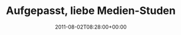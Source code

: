 ---
retweeted: false
source: <a href="http://itunes.apple.com/us/app/twitter/id409789998?mt=12" rel="nofollow">Twitter
  for Mac</a>
entities:
  hashtags:
  - text: s21
    indices:
    - '114'
    - '118'
  symbols: []
  user_mentions:
  - name: Markus Beckedahl
    screen_name: netzpolitik
    indices:
    - '124'
    - '136'
    id_str: '9655032'
    id: '9655032'
  urls:
  - url: http://t.co/JMZCe74
    expanded_url: http://bit.ly/rhoAtT
    display_url: bit.ly/rhoAtT
    indices:
    - '94'
    - '113'
display_text_range:
- '0'
- '137'
favorite_count: '2'
id_str: '98309057814859776'
truncated: false
retweet_count: '1'
id: '98309057814859776'
possibly_sensitive: false
created_at: Tue Aug 02 08:28:00 +0000 2011
favorited: false
full_text: 'Aufgepasst, liebe Medien-Studenten: Ab Minute 06 lernt ihr wie ein Interview
  entgleisen kann:  #s21 (via [@netzpolitik](https://twitter.com/netzpolitik))'
lang: de
quote_url: http://bit.ly/rhoAtT
tags:
- s21
- pesos:twitter
date: '2011-08-02T08:28:00+00:00'
src: https://twitter.com/bascht/status/98309057814859776
original_url: https://twitter.com/bascht/status/98309057814859776
type: twitter_tweet
text: 'Aufgepasst, liebe Medien-Studenten: Ab Minute 06 lernt ihr wie ein Interview
  entgleisen kann:  #s21 (via [@netzpolitik](https://twitter.com/netzpolitik))'
title: Aufgepasst, liebe Medien-Studen

---